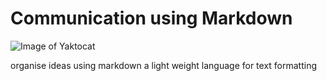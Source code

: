 # Communication using Markdown
![Image of Yaktocat](https://octodex.github.com/images/yaktocat.png)

organise ideas using markdown a light weight language for text formatting 

